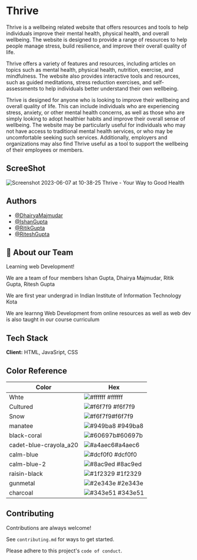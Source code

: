 
# Thrive

Thrive is a wellbeing related website that offers resources and tools to help individuals improve their mental health, physical health, and overall wellbeing. The website is designed to provide a range of resources to help people manage stress, build resilience, and improve their overall quality of life.

Thrive offers a variety of features and resources, including articles on topics such as mental health, physical health, nutrition, exercise, and mindfulness. The website also provides interactive tools and resources, such as guided meditations, stress reduction exercises, and self-assessments to help individuals better understand their own wellbeing.

Thrive is designed for anyone who is looking to improve their wellbeing and overall quality of life. This can include individuals who are experiencing stress, anxiety, or other mental health concerns, as well as those who are simply looking to adopt healthier habits and improve their overall sense of wellbeing. The website may be particularly useful for individuals who may not have access to traditional mental health services, or who may be uncomfortable seeking such services. Additionally, employers and organizations may also find Thrive useful as a tool to support the wellbeing of their employees or members.

## ScreeShot
![Screenshot 2023-06-07 at 10-38-25 Thrive - Your Way to Good Health](https://github.com/DhairyaMajmudar/Thrive/assets/124715224/054bf2ba-8fa3-4d37-b457-d59f2849f19a)




## Authors

- [@DhairyaMajmudar](https://github.com/DhairyaMajmudar)
- [@IshanGupta](https://github.com/ishangupta03)
- [@RitikGupta](https://github.com/Ritik654321)
- [@RiteshGupta](https://github.com/Ritesh456789)



## 🚀 About our Team
Learning web Development!

We are a team of four members Ishan Gupta, Dhairya Majmudar, Ritik Gupta, Ritesh Gupta

We are first year undergrad in Indian Institute of Information Technology Kota

We are learnng Web Development from online resources as well as web dev is also taught in our course curriculum
## Tech Stack

**Client:** HTML, JavaSript, CSS


## Color Reference

| Color             | Hex                                                                |
| ----------------- | ------------------------------------------------------------------ |
| Whte | ![#ffffff](https://via.placeholder.com/10/ffffff?text=+) #ffffff |
| Cultured | ![#f6f7f9](https://via.placeholder.com/10/f6f7f9?text=+) #f6f7f9 |
| Snow | ![#f6f7f9](https://via.placeholder.com/10/f6f7f9?text=+)#f6f7f9 |
| manatee | ![#949ba8](https://via.placeholder.com/10/949ba8?text=+) #949ba8 |
| black-coral | ![#60697b](https://via.placeholder.com/10/60697b?text=+)#60697b |
| cadet-blue-crayola_a20 | ![#a4aec6](https://via.placeholder.com/10/a4aec6?text=+)#a4aec6 |
| calm-blue | ![#dcf0f0](https://via.placeholder.com/10/dcf0f0?text=+) #dcf0f0 |
| calm-blue-2 | ![#8ac9ed](https://via.placeholder.com/10/8ac9ed?text=+) #8ac9ed |
| raisin-black | ![#1f2329](https://via.placeholder.com/10/1f2329?text=+) #1f2329 |
| gunmetal | ![#2e343e](https://via.placeholder.com/10/2e343e?text=+) #2e343e |
| charcoal | ![#343e51](https://via.placeholder.com/10/343e51?text=+) #343e51 |


## Contributing

Contributions are always welcome!

See `contributing.md` for ways to get started.

Please adhere to this project's `code of conduct`.

